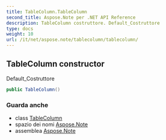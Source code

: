 ```yaml
---
title: TableColumn.TableColumn
second_title: Aspose.Note per .NET API Reference
description: TableColumn costruttore. Default_Costruttore
type: docs
weight: 10
url: /it/net/aspose.note/tablecolumn/tablecolumn/
---
```

## TableColumn constructor

Default_Costruttore

```csharp
public TableColumn()
```

### Guarda anche

* class [TableColumn](../)
* spazio dei nomi [Aspose.Note](../../tablecolumn/)
* assemblea [Aspose.Note](../../../)


